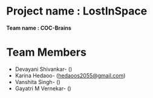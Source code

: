 # **Project name : LostInSpace**
**Team name : COC-Brains**
# **Team Members**
* Devayani Shivankar- ()
* Karina Hedaoo- (hedaoos2055@gmail.com)
* Vanshita Singh- ()
* Gayatri M Vernekar- ()
 
